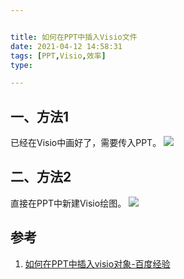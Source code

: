 ```yaml
---


title: 如何在PPT中插入Visio文件
date: 2021-04-12 14:58:31
tags: [PPT,Visio,效率]
type:

---
```



## 一、方法1

已经在Visio中画好了，需要传入PPT。
![](https://gitee.com/qiebzps/pic/raw/master/img/20210413235409.jpg#alt=)

## 二、方法2

直接在PPT中新建Visio绘图。
![](https://gitee.com/qiebzps/pic/raw/master/img/20210413235401.jpg#alt=)


## 参考

1. [如何在PPT中插入visio对象-百度经验](https://jingyan.baidu.com/article/d621e8da365d6d2864913f7f.html)
